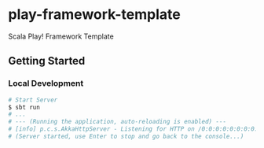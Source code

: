 # play-framework-template
Scala Play! Framework Template

## Getting Started

### Local Development

```bash
# Start Server
$ sbt run
# ...
# --- (Running the application, auto-reloading is enabled) ---
# [info] p.c.s.AkkaHttpServer - Listening for HTTP on /0:0:0:0:0:0:0:0:9000
# (Server started, use Enter to stop and go back to the console...)

```

